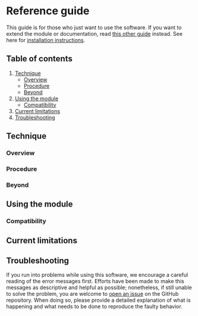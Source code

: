 # Reference guide

This guide is for those who just want to use the software. If you want to extend the module or
documentation, read [this other guide](/CONTRIBUTING.md) instead. See here for [installation
instructions](/INSTALL.md).

## Table of contents

1. [Technique](#technique)
    - [Overview](#overview)
    - [Procedure](#procedure)
    - [Beyond](#beyond)
2. [Using the module](#using-the-module)
    - [Compatibility](#compatibility)
3. [Current limitations](#current-limitations)
4. [Troubleshooting](#troubleshooting)

## Technique

### Overview

### Procedure

### Beyond

## Using the module

### Compatibility

## Current limitations

## Troubleshooting

If you run into problems while using this software, we encourage a careful reading of the error
messages first. Efforts have been made to make this messages as descriptive and helpful as possible;
nonetheless, if still unable to solve the problem, you are welcome to [open an
issue](https://github.com/declanmillar/qiskit-simulation/issues) on the GitHub repository. When
doing so, please provide a detailed explanation of what is happening and what needs to be done to
reproduce the faulty behavior.
